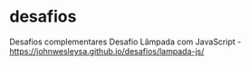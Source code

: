 # desafios
 Desafios complementares
 Desafio Lâmpada com JavaScript - https://johnwesleysa.github.io/desafios/lampada-js/
